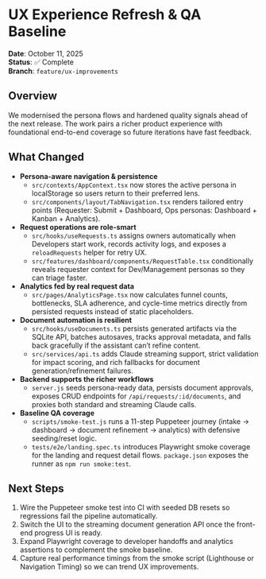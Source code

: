 # UX Experience Refresh & QA Baseline

**Date**: October 11, 2025  
**Status**: ✅ Complete  
**Branch**: `feature/ux-improvements`

## Overview
We modernised the persona flows and hardened quality signals ahead of the next release. The work pairs a richer product experience with foundational end-to-end coverage so future iterations have fast feedback.

## What Changed
- **Persona-aware navigation & persistence**  
  - `src/contexts/AppContext.tsx` now stores the active persona in localStorage so users return to their preferred lens.  
  - `src/components/layout/TabNavigation.tsx` renders tailored entry points (Requester: Submit + Dashboard, Ops personas: Dashboard + Kanban + Analytics).
- **Request operations are role-smart**  
  - `src/hooks/useRequests.ts` assigns owners automatically when Developers start work, records activity logs, and exposes a `reloadRequests` helper for retry UX.  
  - `src/features/dashboard/components/RequestTable.tsx` conditionally reveals requester context for Dev/Management personas so they can triage faster.
- **Analytics fed by real request data**  
  - `src/pages/AnalyticsPage.tsx` now calculates funnel counts, bottlenecks, SLA adherence, and cycle-time metrics directly from persisted requests instead of static placeholders.
- **Document automation is resilient**  
  - `src/hooks/useDocuments.ts` persists generated artifacts via the SQLite API, batches autosaves, tracks approval metadata, and falls back gracefully if the assistant can’t refine content.  
  - `src/services/api.ts` adds Claude streaming support, strict validation for impact scoring, and rich fallbacks for document generation/refinement failures.
- **Backend supports the richer workflows**  
  - `server.js` seeds persona-ready data, persists document approvals, exposes CRUD endpoints for `/api/requests/:id/documents`, and proxies both standard and streaming Claude calls.
- **Baseline QA coverage**  
  - `scripts/smoke-test.js` runs a 11-step Puppeteer journey (intake → dashboard → document refinement → analytics) with defensive seeding/reset logic.  
  - `tests/e2e/landing.spec.ts` introduces Playwright smoke coverage for the landing and request detail flows. `package.json` exposes the runner as `npm run smoke:test`.

## Next Steps
1. Wire the Puppeteer smoke test into CI with seeded DB resets so regressions fail the pipeline automatically.  
2. Switch the UI to the streaming document generation API once the front-end progress UI is ready.  
3. Expand Playwright coverage to developer handoffs and analytics assertions to complement the smoke baseline.  
4. Capture real performance timings from the smoke script (Lighthouse or Navigation Timing) so we can trend UX improvements.

